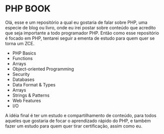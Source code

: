 # PHP BOOK

Olá, esse e um repositório a qual eu gostaria de falar sobre PHP, uma especie de blog ou livro, onde eu irei postar sobre conteúdo que acredito que seja importante a todo programador PHP. Então como esse repositório é focado em PHP, tentarei seguir a ementa de estudo para quem quer se torna um ZCE.

* PHP Basics
* Functions
* Arrays
* Object-oriented Programming
* Security
* Databases
* Data Format & Types
* Arrays
* Strings & Patterns
* Web Features
* I/O

A idéia final é ter um estudo e compartilhamento de conteúdo, para todos aqueles que gostaria de focar o aprendizado rápido do PHP, e também fazer um estudo para quem quer tirar certificação, assim como eu.
